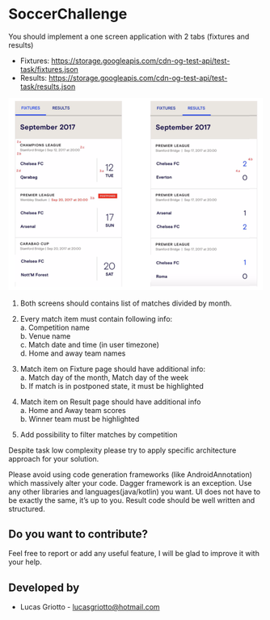 # SoccerChallenge

You should implement a one screen application with 2 tabs (fixtures and results)
  * Fixtures: ​https://storage.googleapis.com/cdn-og-test-api/test-task/fixtures.json 
  * Results: ​https://storage.googleapis.com/cdn-og-test-api/test-task/results.json

![Screenshot](SoccerAppDesign.png?raw=true "Optional Title")

1. Both screens should contains list of matches divided by month.

2. Every match item must contain following info:\
    a. Competition name\
    b. Venue name\
    c. Match date and time (in user timezone)\
    d. Home and away team names
    
3. Match item on Fixture page should have additional info: \
    a. Match day of the month, Match day of the week\
    b. If match is in postponed state, it must be highlighted
    
4. Match item on Result page should have additional info \
    a. Home and Away team scores\
    b. Winner team must be highlighted
    
5. Add possibility to filter matches by competition

Despite task low complexity please try to apply specific architecture approach for your solution.

Please avoid using code generation frameworks (like AndroidAnnotation) which massively alter your code. Dagger framework is an exception. Use any other libraries and languages(java/kotlin) you want. UI does not have to be exactly the same, it’s up to you. Result code should be well written and structured.

Do you want to contribute?
--------------------------

Feel free to report or add any useful feature, I will be glad to improve it with your help.


Developed by
------------

* Lucas Griotto  - <lucasgriotto@hotmail.com>
